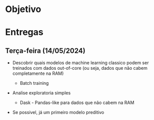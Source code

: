 # Objetivo


# Entregas

## Terça-feira (14/05/2024)

- Descobrir quais modelos de machine learning classico podem ser treinados com dados out-of-core (ou seja, dados que não cabem completamente na RAM)

    - Batch training

- Analise exploratoria simples

    - Dask - Pandas-like para dados que não cabem na RAM

- Se possivel, já um primeiro modelo preditivo